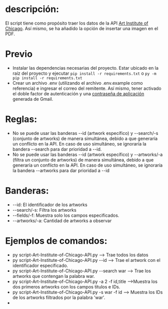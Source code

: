 # descripción:
El script tiene como propósito traer los datos de la API  [Art Institute of Chicago](https://api.artic.edu/docs/). Así mismo, se ha añadido la opción de insertar una imagen en el PDF.
# Previo
* Instalar las dependencias necesarias del proyecto. Estar ubicado en la raíz del proyecto y ejecutar ```pip install -r requirements.txt``` o ```py -m pip install -r requirements.txt```
* Crear un archivo .env (utilizando el archivo .env.example como referencia) e ingresar el correo del remitente. Así mismo,  tener activado el doble factor de autenticación y una [contraseña de aplicación](https://profinomics.com/crear-contrasena-de-aplicacion-gmail/#:~:text=Para%20generar%20una%20contrase%C3%B1a%20de%20aplicaci%C3%B3n%20en%20Gmail%2C,en%20%E2%80%9CAcceder%20a%20contrase%C3%B1as%20de%20aplicaci%C3%B3n%E2%80%9D.%20M%C3%A1s%20elementos) generada de Gmail.
# Reglas:
* No se puede usar las banderas --id (artwork específico) y --search/-s (conjunto de artworks) de manera simultánea, debido a que generaría un conflicto en la API. En caso de uso simultáneo, se ignoraría la bandera --search para dar prioridad a --id.
* No se puede usar las banderas --id (artwork específico) y --artworks/-a (filtra un conjunto de artworks) de manera simultánea, debido a que generaría un conflicto en la API. En caso de uso simultáneo, se ignoraría la bandera --artworks para dar prioridad a --id
# Banderas:
* --id: El identificador de los artworks
* --search/-s: Filtra los artworks
* --fields/-f: Muestra solo los campos especificados.
* --artworks/-a: Cantidad de artworks a observar
# Ejemplos de comandos:
* py script-Art-Institute-of-Chicago-API.py  --> Trae todos los datos
* py script-Art-Institute-of-Chicago-API.py --id --> Trae el artwork con el identificador especificado.
* py script-Art-Institute-of-Chicago-API.py --search war --> Trae los artworks que contengan la palabra war.
* py script-Art-Institute-of-Chicago-API.py -a 2 -f id,title -->Muestra los dos primeros artworks con los campos titulos e IDs.
* py script-Art-Institute-of-Chicago-API.py -s war -f id --> Muestra los IDs de los artworks filtrados por la palabra 'war'.
* 
